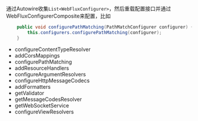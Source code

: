 
通过Autowire收集`List<WebFluxConfigurer>`，然后重载配置接口并通过WebFluxConfigurerComposite来配置，比如
```java
	public void configurePathMatching(PathMatchConfigurer configurer) {
		this.configurers.configurePathMatching(configurer);
	}
```

- configureContentTypeResolver
- addCorsMappings
- configurePathMatching
- addResourceHandlers
- configureArgumentResolvers
- configureHttpMessageCodecs
- addFormatters
- getValidator
- getMessageCodesResolver
- getWebSocketService
- configureViewResolvers
